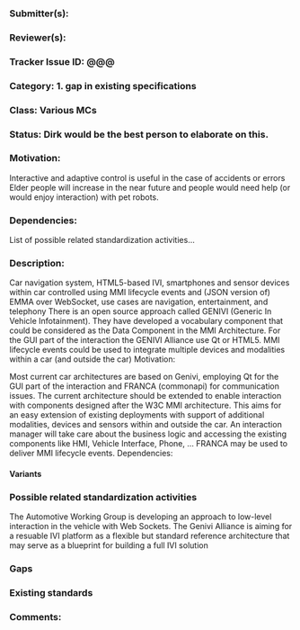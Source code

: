 ### Submitter(s): 

### Reviewer(s):

### Tracker Issue ID: @@@

### Category: 1. gap in existing specifications

### Class: Various MCs

### Status: Dirk would be the best person to elaborate on this.

### Motivation:

Interactive and adaptive control is useful in the case of accidents or errors
Elder people will increase in the near future and people would need help (or would enjoy interaction) with pet robots.

### Dependencies:

List of possible related standardization activities...


### Description:

Car navigation system, HTML5-based IVI, smartphones and sensor devices within car controlled using MMI lifecycle events and (JSON version of) EMMA over WebSocket, use cases are navigation, entertainment, and telephony
There is an open source approach called GENIVI (Generic In Vehicle Infotainment). They have developed a vocabulary component that could be considered as the Data Component in the MMI Architecture. For the GUI part of the interaction the GENIVI Alliance use Qt or HTML5.
MMI lifecycle events could be used to integrate multiple devices and modalities within a car (and outside the car)
Motivation:

Most current car architectures are based on Genivi, employing Qt for the GUI part of the interaction and FRANCA (commonapi) for communication issues. The current architecture should be extended to enable interaction with components designed after the W3C MMI architecture. This aims for an easy extension of existing deployments with support of additional modalities, devices and sensors within and outside the car.
An interaction manager will take care about the business logic and accessing the existing components like HMI, Vehicle Interface, Phone, ...
FRANCA may be used to deliver MMI lifecycle events.
Dependencies:

#### Variants

### Possible related standardization activities

The Automotive Working Group is developing an approach to low-level interaction in the vehicle with Web Sockets.
The Genivi Alliance is aiming for a resuable IVI platform as a flexible but standard reference architecture that may serve as a blueprint for building a full IVI solution

### Gaps

### Existing standards 

### Comments:
